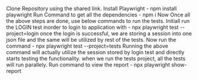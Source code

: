 Clone Repository using the shared link.
Install Playwright - npm install playwright
Run Command to get all the dependencies - npm i
Now Once all the above steps are done, use below commands to run the tests.
Initiall run the LOGIN test inorder to login to application with - npx playwright test --project=login
once the login is successful, we are storing a session into one json file and the same will be utilized by rest of the tests.
Now run the command - npx playwright test --project=tests
Running the above command will actually utilize the session stored by login test and directly starts testing the functionality.
when we run the tests project, all the tests will run parallely.
Run command to view the report - npx playwright show-report
